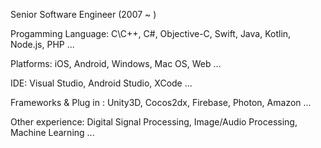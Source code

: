 Senior Software Engineer (2007 ~ )

Progamming Language: C\C++, C#, Objective-C, Swift, Java, Kotlin, Node.js, PHP ...

Platforms: iOS, Android, Windows, Mac OS, Web ...

IDE: Visual Studio, Android Studio, XCode ...

Frameworks & Plug in : Unity3D, Cocos2dx, Firebase, Photon, Amazon ...

Other experience: Digital Signal Processing, Image/Audio Processing, Machine Learning ...
